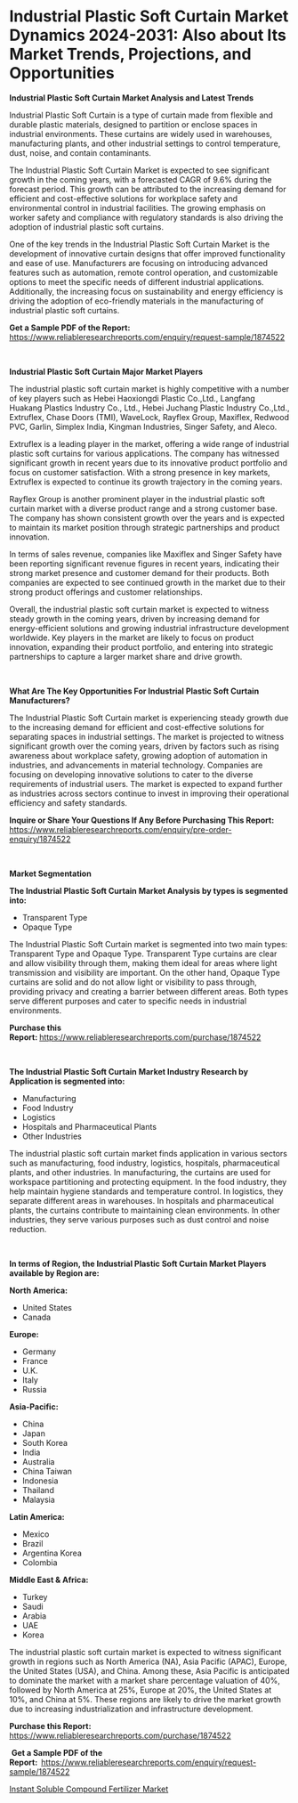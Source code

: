 <p><h1>Industrial Plastic Soft Curtain Market Dynamics 2024-2031: Also about Its Market Trends, Projections, and Opportunities</h1></p><p><strong>Industrial Plastic Soft Curtain Market Analysis and Latest Trends</strong></p>
<p><p>Industrial Plastic Soft Curtain is a type of curtain made from flexible and durable plastic materials, designed to partition or enclose spaces in industrial environments. These curtains are widely used in warehouses, manufacturing plants, and other industrial settings to control temperature, dust, noise, and contain contaminants.</p><p>The Industrial Plastic Soft Curtain Market is expected to see significant growth in the coming years, with a forecasted CAGR of 9.6% during the forecast period. This growth can be attributed to the increasing demand for efficient and cost-effective solutions for workplace safety and environmental control in industrial facilities. The growing emphasis on worker safety and compliance with regulatory standards is also driving the adoption of industrial plastic soft curtains.</p><p>One of the key trends in the Industrial Plastic Soft Curtain Market is the development of innovative curtain designs that offer improved functionality and ease of use. Manufacturers are focusing on introducing advanced features such as automation, remote control operation, and customizable options to meet the specific needs of different industrial applications. Additionally, the increasing focus on sustainability and energy efficiency is driving the adoption of eco-friendly materials in the manufacturing of industrial plastic soft curtains.</p></p>
<p><strong>Get a Sample PDF of the Report:&nbsp;</strong> <a href="https://www.reliableresearchreports.com/enquiry/request-sample/1874522">https://www.reliableresearchreports.com/enquiry/request-sample/1874522</a></p>
<p>&nbsp;</p>
<p><strong>Industrial Plastic Soft Curtain Major Market Players</strong></p>
<p><p>The industrial plastic soft curtain market is highly competitive with a number of key players such as Hebei Haoxiongdi Plastic Co.,Ltd., Langfang Huakang Plastics Industry Co., Ltd., Hebei Juchang Plastic Industry Co.,Ltd., Extruflex, Chase Doors (TMI), WaveLock, Rayflex Group, Maxiflex, Redwood PVC, Garlin, Simplex India, Kingman Industries, Singer Safety, and Aleco.</p><p>Extruflex is a leading player in the market, offering a wide range of industrial plastic soft curtains for various applications. The company has witnessed significant growth in recent years due to its innovative product portfolio and focus on customer satisfaction. With a strong presence in key markets, Extruflex is expected to continue its growth trajectory in the coming years.</p><p>Rayflex Group is another prominent player in the industrial plastic soft curtain market with a diverse product range and a strong customer base. The company has shown consistent growth over the years and is expected to maintain its market position through strategic partnerships and product innovation.</p><p>In terms of sales revenue, companies like Maxiflex and Singer Safety have been reporting significant revenue figures in recent years, indicating their strong market presence and customer demand for their products. Both companies are expected to see continued growth in the market due to their strong product offerings and customer relationships.</p><p>Overall, the industrial plastic soft curtain market is expected to witness steady growth in the coming years, driven by increasing demand for energy-efficient solutions and growing industrial infrastructure development worldwide. Key players in the market are likely to focus on product innovation, expanding their product portfolio, and entering into strategic partnerships to capture a larger market share and drive growth.</p></p>
<p>&nbsp;</p>
<p><strong>What Are The Key Opportunities For Industrial Plastic Soft Curtain Manufacturers?</strong></p>
<p><p>The Industrial Plastic Soft Curtain market is experiencing steady growth due to the increasing demand for efficient and cost-effective solutions for separating spaces in industrial settings. The market is projected to witness significant growth over the coming years, driven by factors such as rising awareness about workplace safety, growing adoption of automation in industries, and advancements in material technology. Companies are focusing on developing innovative solutions to cater to the diverse requirements of industrial users. The market is expected to expand further as industries across sectors continue to invest in improving their operational efficiency and safety standards.</p></p>
<p><strong>Inquire or Share Your Questions If Any Before Purchasing This Report:</strong> <a href="https://www.reliableresearchreports.com/enquiry/pre-order-enquiry/1874522">https://www.reliableresearchreports.com/enquiry/pre-order-enquiry/1874522</a></p>
<p>&nbsp;</p>
<p><strong>Market Segmentation</strong></p>
<p><strong>The Industrial Plastic Soft Curtain Market Analysis by types is segmented into:</strong></p>
<p><ul><li>Transparent Type</li><li>Opaque Type</li></ul></p>
<p><p>The Industrial Plastic Soft Curtain market is segmented into two main types: Transparent Type and Opaque Type. Transparent Type curtains are clear and allow visibility through them, making them ideal for areas where light transmission and visibility are important. On the other hand, Opaque Type curtains are solid and do not allow light or visibility to pass through, providing privacy and creating a barrier between different areas. Both types serve different purposes and cater to specific needs in industrial environments.</p></p>
<p><strong>Purchase this Report:&nbsp;</strong><a href="https://www.reliableresearchreports.com/purchase/1874522">https://www.reliableresearchreports.com/purchase/1874522</a></p>
<p>&nbsp;</p>
<p><strong>The Industrial Plastic Soft Curtain Market Industry Research by Application is segmented into:</strong></p>
<p><ul><li>Manufacturing</li><li>Food Industry</li><li>Logistics</li><li>Hospitals and Pharmaceutical Plants</li><li>Other Industries</li></ul></p>
<p><p>The industrial plastic soft curtain market finds application in various sectors such as manufacturing, food industry, logistics, hospitals, pharmaceutical plants, and other industries. In manufacturing, the curtains are used for workspace partitioning and protecting equipment. In the food industry, they help maintain hygiene standards and temperature control. In logistics, they separate different areas in warehouses. In hospitals and pharmaceutical plants, the curtains contribute to maintaining clean environments. In other industries, they serve various purposes such as dust control and noise reduction.</p></p>
<p>&nbsp;</p>
<p><strong>In terms of Region, the Industrial Plastic Soft Curtain Market Players available by Region are:</strong></p>
<p>
    <p> <strong> North America: </strong>
        <ul>
            <li>United States</li>
            <li>Canada</li>
        </ul>
        </p> 
    <p> <strong> Europe: </strong>
        <ul>
            <li>Germany</li>
            <li>France</li>
            <li>U.K.</li>
            <li>Italy</li>
            <li>Russia</li>
        </ul>
        </p> 
    <p> <strong> Asia-Pacific: </strong>
        <ul>
            <li>China</li>
            <li>Japan</li>
            <li>South Korea</li>
            <li>India</li>
            <li>Australia</li>
            <li>China Taiwan</li>
            <li>Indonesia</li>
            <li>Thailand</li>
            <li>Malaysia</li>
        </ul>
        </p> 
    <p> <strong> Latin America: </strong>
        <ul>
            <li>Mexico</li>
            <li>Brazil</li>
            <li>Argentina Korea</li>
            <li>Colombia</li>
        </ul>
        </p> 
    <p> <strong> Middle East & Africa: </strong>
        <ul>
            <li>Turkey</li>
            <li>Saudi</li>
            <li>Arabia</li>
            <li>UAE</li>
            <li>Korea</li>
        </ul>
    </p>
    </p>
<p><p>The industrial plastic soft curtain market is expected to witness significant growth in regions such as North America (NA), Asia Pacific (APAC), Europe, the United States (USA), and China. Among these, Asia Pacific is anticipated to dominate the market with a market share percentage valuation of 40%, followed by North America at 25%, Europe at 20%, the United States at 10%, and China at 5%. These regions are likely to drive the market growth due to increasing industrialization and infrastructure development.</p></p>
<p><strong>Purchase this Report: </strong><a href="https://www.reliableresearchreports.com/purchase/1874522">https://www.reliableresearchreports.com/purchase/1874522</a></p>
<p>&nbsp;<strong>Get a Sample PDF of the Report:&nbsp;&nbsp;</strong><a href="https://www.reliableresearchreports.com/enquiry/request-sample/1874522">https://www.reliableresearchreports.com/enquiry/request-sample/1874522</a></p>
<p><strong></strong></p>
<p><p><a href="https://github.com/kathiaseamanalvaradovlprc2h/Market-Research-Report-List-1/blob/main/instant-soluble-compound-fertilizer-market.md">Instant Soluble Compound Fertilizer Market</a></p></p>